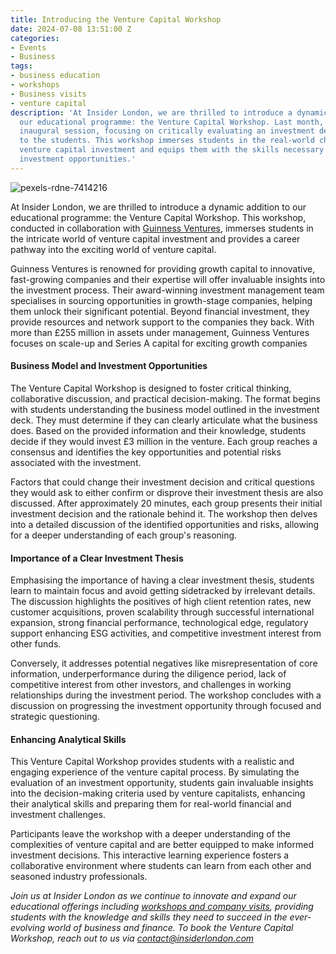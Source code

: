 ```yaml
---
title: Introducing the Venture Capital Workshop
date: 2024-07-08 13:51:00 Z
categories:
- Events
- Business
tags:
- business education
- workshops
- Business visits
- venture capital
description: 'At Insider London, we are thrilled to introduce a dynamic addition to
  our educational programme: the Venture Capital Workshop. Last month, we hosted our
  inaugural session, focusing on critically evaluating an investment deck provided
  to the students. This workshop immerses students in the real-world challenges of
  venture capital investment and equips them with the skills necessary to assess potential
  investment opportunities.'
---
```


![pexels-rdne-7414216](/uploads/pexels-rdne-7414216.jpg)

At Insider London, we are thrilled to introduce a dynamic addition to our educational programme: the Venture Capital Workshop. This workshop, conducted in collaboration with [Guinness Ventures](https://www.guinnessgi.com/ventures), immerses students in the intricate world of venture capital investment and provides a career pathway into the exciting world of venture capital. 

Guinness Ventures is renowned for providing growth capital to innovative, fast-growing companies and their expertise will offer invaluable insights into the investment process. Their award-winning investment management team specialises in sourcing opportunities in growth-stage companies, helping them unlock their significant potential. Beyond financial investment, they provide resources and network support to the companies they back. With more than £255 million in assets under management, Guinness Ventures focuses on scale-up and Series A capital for exciting growth companies


#### Business Model and Investment Opportunities 

The Venture Capital Workshop is designed to foster critical thinking, collaborative discussion, and practical decision-making. The format begins with students understanding the business model outlined in the investment deck. They must determine if they can clearly articulate what the business does. Based on the provided information and their knowledge, students decide if they would invest £3 million in the venture. Each group reaches a consensus and identifies the key opportunities and potential risks associated with the investment.

Factors that could change their investment decision and critical questions they would ask to either confirm or disprove their investment thesis are also discussed. After approximately 20 minutes, each group presents their initial investment decision and the rationale behind it. The workshop then delves into a detailed discussion of the identified opportunities and risks, allowing for a deeper understanding of each group's reasoning.

#### Importance of a Clear Investment Thesis

Emphasising the importance of having a clear investment thesis, students learn to maintain focus and avoid getting sidetracked by irrelevant details. The discussion highlights the positives of high client retention rates, new customer acquisitions, proven scalability through successful international expansion, strong financial performance, technological edge, regulatory support enhancing ESG activities, and competitive investment interest from other funds.

Conversely, it addresses potential negatives like misrepresentation of core information, underperformance during the diligence period, lack of competitive interest from other investors, and challenges in working relationships during the investment period. The workshop concludes with a discussion on progressing the investment opportunity through focused and strategic questioning.

#### Enhancing Analytical Skills

This Venture Capital Workshop provides students with a realistic and engaging experience of the venture capital process. By simulating the evaluation of an investment opportunity, students gain invaluable insights into the decision-making criteria used by venture capitalists, enhancing their analytical skills and preparing them for real-world financial and investment challenges.

Participants leave the workshop with a deeper understanding of the complexities of venture capital and are better equipped to make informed investment decisions. This interactive learning experience fosters a collaborative environment where students can learn from each other and seasoned industry professionals. 

*Join us at Insider London as we continue to innovate and expand our educational offerings including [workshops and company visits](https://www.insiderlondon.com/company-visits/), providing students with the knowledge and skills they need to succeed in the ever-evolving world of business and finance. To book the Venture Capital Workshop, reach out to us via [contact@insiderlondon.com](mailto:contact@insiderlondon.com)*